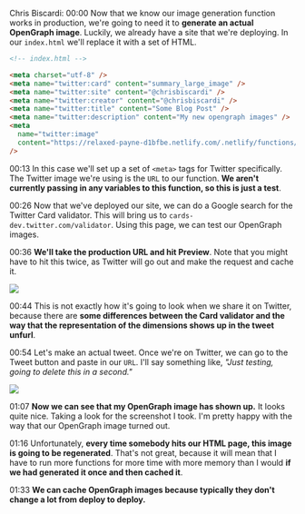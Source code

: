Chris Biscardi: 00:00 Now that we know our image generation function works in production, we're going to need it to **generate an actual OpenGraph image**. Luckily, we already have a site that we're deploying. In our `index.html` we'll replace it with a set of HTML.

```html
<!-- index.html -->

<meta charset="utf-8" />
<meta name="twitter:card" content="summary_large_image" />
<meta name="twitter:site" content="@chrisbiscardi" />
<meta name="twitter:creator" content="@chrisbiscardi" />
<meta name="twitter:title" content="Some Blog Post" />
<meta name="twitter:description" content="My new opengraph images" />
<meta
  name="twitter:image"
  content="https://relaxed-payne-d1bfbe.netlify.com/.netlify/functions/gen-opengraph-image"
/>
```

00:13 In this case we'll set up a set of `<meta>` tags for Twitter specifically. The Twitter image we're using is the `URL` to our function. **We aren't currently passing in any variables to this function, so this is just a test**.

00:26 Now that we've deployed our site, we can do a Google search for the Twitter Card validator. This will bring us to `cards-dev.twitter.com/validator`. Using this page, we can test our OpenGraph images.

00:36 **We'll take the production URL and hit Preview**. Note that you might have to hit this twice, as Twitter will go out and make the request and cache it.

![](https://res.cloudinary.com/dg3gyk0gu/image/upload/v1586898852/transcript-images/08-twitter-preview.jpg)

00:44 This is not exactly how it's going to look when we share it on Twitter, because there are **some differences between the Card validator and the way that the representation of the dimensions shows up in the tweet unfurl**.

00:54 Let's make an actual tweet. Once we're on Twitter, we can go to the Tweet button and paste in our `URL`. I'll say something like, _"Just testing, going to delete this in a second."_

![](https://res.cloudinary.com/dg3gyk0gu/image/upload/v1586898852/transcript-images/08-tweet.jpg)

01:07 **Now we can see that my OpenGraph image has shown up.** It looks quite nice. Taking a look for the screenshot I took. I'm pretty happy with the way that our OpenGraph image turned out.

01:16 Unfortunately, **every time somebody hits our HTML page, this image is going to be regenerated**. That's not great, because it will mean that I have to run more functions for more time with more memory than I would **if we had generated it once and then cached it**.

01:33 **We can cache OpenGraph images because typically they don't change a lot from deploy to deploy.**
